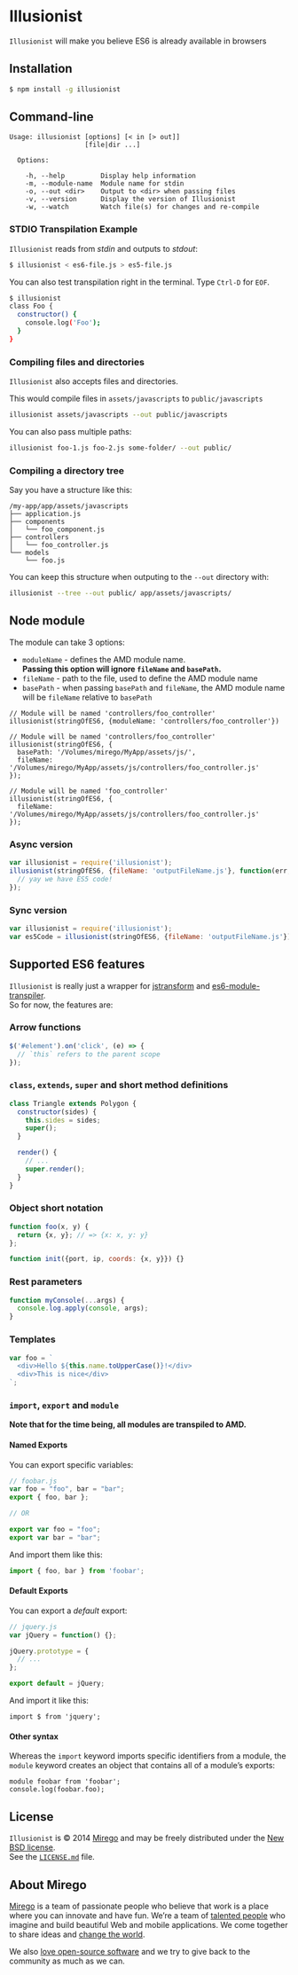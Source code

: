 # Illusionist
`Illusionist` will make you believe ES6 is already available in browsers

## Installation

```bash
$ npm install -g illusionist
```

## Command-line

```
Usage: illusionist [options] [< in [> out]]
                   [file|dir ...]

  Options:

    -h, --help         Display help information
    -m, --module-name  Module name for stdin
    -o, --out <dir>    Output to <dir> when passing files
    -v, --version      Display the version of Illusionist
    -w, --watch        Watch file(s) for changes and re-compile
```

### STDIO Transpilation Example

`Illusionist` reads from *stdin* and outputs to *stdout*:

```bash
$ illusionist < es6-file.js > es5-file.js
```

You can also test transpilation right in the terminal.
Type `Ctrl-D` for `EOF`.

```bash
$ illusionist
class Foo {
  constructor() {
    console.log('Foo');
  }
}
```

### Compiling files and directories

`Illusionist` also accepts files and directories.

This would compile files in `assets/javascripts` to `public/javascripts`

```bash
illusionist assets/javascripts --out public/javascripts
```

You can also pass multiple paths:

```bash
illusionist foo-1.js foo-2.js some-folder/ --out public/
```

### Compiling a directory tree

Say you have a structure like this:

```
/my-app/app/assets/javascripts
├── application.js
├── components
│   └── foo_component.js
├── controllers
│   └── foo_controller.js
└── models
    └── foo.js
```

You can keep this structure when outputing to the `--out` directory with:

```bash
illusionist --tree --out public/ app/assets/javascripts/
```

## Node module

The module can take 3 options:

- `moduleName` - defines the AMD module name.  
__Passing this option will ignore `fileName` and `basePath`.__
- `fileName` - path to the file, used to define the AMD module name
- `basePath` - when passing `basePath` and `fileName`, the AMD module name will be `fileName` relative to `basePath`

```
// Module will be named 'controllers/foo_controller'
illusionist(stringOfES6, {moduleName: 'controllers/foo_controller'})

// Module will be named 'controllers/foo_controller'
illusionist(stringOfES6, {
  basePath: '/Volumes/mirego/MyApp/assets/js/',
  fileName: '/Volumes/mirego/MyApp/assets/js/controllers/foo_controller.js'
});

// Module will be named 'foo_controller'
illusionist(stringOfES6, {
  fileName: '/Volumes/mirego/MyApp/assets/js/controllers/foo_controller.js'
});
```

### Async version

```js
var illusionist = require('illusionist');
illusionist(stringOfES6, {fileName: 'outputFileName.js'}, function(err, stringOfES5) {
  // yay we have ES5 code!
});
```

### Sync version

```js
var illusionist = require('illusionist');
var es5Code = illusionist(stringOfES6, {fileName: 'outputFileName.js'}).render();
```

## Supported ES6 features

`Illusionist` is really just a wrapper for [jstransform](https://github.com/facebook/jstransform/) and [es6-module-transpiler](https://github.com/square/es6-module-transpiler).  
So for now, the features are:

### Arrow functions

```js
$('#element').on('click', (e) => {
  // `this` refers to the parent scope
});
```

### `class`, `extends`, `super` and short method definitions

```js
class Triangle extends Polygon {
  constructor(sides) {
    this.sides = sides;
    super();
  }

  render() {
    // ...
    super.render();
  }
}
```

### Object short notation

```js
function foo(x, y) {
  return {x, y}; // => {x: x, y: y}
};

function init({port, ip, coords: {x, y}}) {}
```

### Rest parameters

```js
function myConsole(...args) {
  console.log.apply(console, args);
}
```

### Templates

```js
var foo = `
  <div>Hello ${this.name.toUpperCase()}!</div>
  <div>This is nice</div>
`;
```

### `import`, `export` and `module`

__Note that for the time being, all modules are transpiled to AMD.__

#### Named Exports

You can export specific variables:

```js
// foobar.js
var foo = "foo", bar = "bar";
export { foo, bar };

// OR

export var foo = "foo";
export var bar = "bar";
```

And import them like this:

```js
import { foo, bar } from 'foobar';
```

#### Default Exports

You can export a *default* export:

```js
// jquery.js
var jQuery = function() {};

jQuery.prototype = {
  // ...
};

export default = jQuery;
```

And import it like this:

```
import $ from 'jquery';
```

#### Other syntax

Whereas the `import` keyword imports specific identifiers from a module, the `module` keyword creates an object that contains all of a module’s exports:

```
module foobar from 'foobar';
console.log(foobar.foo);
```

## License

`Illusionist` is © 2014 [Mirego](http://www.mirego.com) and may be freely distributed under the [New BSD license](http://opensource.org/licenses/BSD-3-Clause).  
See the [`LICENSE.md`](https://github.com/mirego/illusionist/blob/master/LICENSE.md) file.

## About Mirego

[Mirego](http://mirego.com) is a team of passionate people who believe that work is a place where you can innovate and have fun. We’re a team of [talented people](http://life.mirego.com) who imagine and build beautiful Web and mobile applications. We come together to share ideas and [change the world](http://mirego.org).

We also [love open-source software](http://open.mirego.com) and we try to give back to the community as much as we can.

